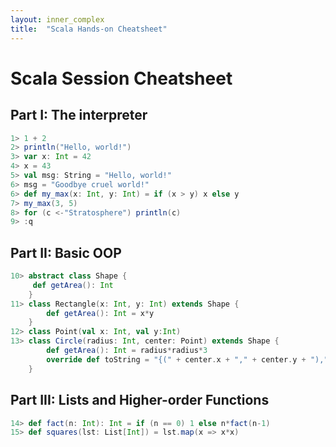 ```yaml
---
layout: inner_complex
title:  "Scala Hands-on Cheatsheet"
---
```



# Scala Session Cheatsheet



## Part I: The interpreter

```scala
1> 1 + 2
2> println("Hello, world!")
3> var x: Int = 42
4> x = 43
5> val msg: String = "Hello, world!"
6> msg = "Goodbye cruel world!" 
6> def my_max(x: Int, y: Int) = if (x > y) x else y
7> my_max(3, 5)
8> for (c <-"Stratosphere") println(c)
9> :q
```

## Part II: Basic OOP

```scala
10> abstract class Shape {
     def getArea(): Int
	}
11> class Rectangle(x: Int, y: Int) extends Shape {
		def getArea(): Int = x*y
	}
12> class Point(val x: Int, val y:Int)
13> class Circle(radius: Int, center: Point) extends Shape {
    	def getArea(): Int = radius*radius*3
    	override def toString = "{(" + center.x + "," + center.y + ")," + radius + "}"
	}
```

## Part III: Lists and Higher-order Functions

```scala
14> def fact(n: Int): Int = if (n == 0) 1 else n*fact(n-1)
15> def squares(lst: List[Int]) = lst.map(x => x*x)
```
